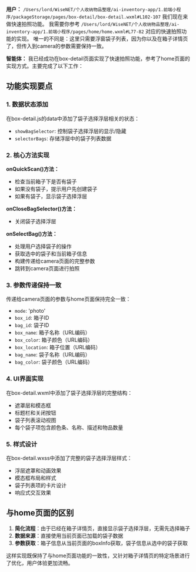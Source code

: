 **用户：** 
`/Users/lord/WiseNET/个人收纳物品整理/ai-inventory-app/1.前端小程序/packageStorage/pages/box-detail/box-detail.wxml#L102-107` 我们现在来做快速拍照功能。 
 我需要你参考 `/Users/lord/WiseNET/个人收纳物品整理/ai-inventory-app/1.前端小程序/pages/home/home.wxml#L77-82`  对应的快速拍照功能的实现。 
 唯一的不同是：这里只需要浮窗袋子列表，因为你以及在箱子详情页了，但传入到camera的参数需要保持一致。

**智能体：** 
我已经成功在box-detail页面实现了快速拍照功能，参考了home页面的实现方式。主要完成了以下工作：

## 功能实现要点

### 1. 数据状态添加
在box-detail.js的data中添加了袋子选择浮层相关的状态：
- `showBagSelector`: 控制袋子选择浮层的显示/隐藏
- `selectorBags`: 存储浮层中的袋子列表数据

### 2. 核心方法实现

**onQuickScan()方法：**
- 检查当前箱子下是否有袋子
- 如果没有袋子，提示用户先创建袋子
- 如果有袋子，显示袋子选择浮层

**onCloseBagSelector()方法：**
- 关闭袋子选择浮层

**onSelectBag()方法：**
- 处理用户选择袋子的操作
- 获取选中的袋子和当前箱子信息
- 构建传递给camera页面的完整参数
- 跳转到camera页面进行拍照

### 3. 参数传递保持一致
传递给camera页面的参数与home页面保持完全一致：
- `mode`: 'photo'
- `box_id`: 箱子ID
- `bag_id`: 袋子ID  
- `box_name`: 箱子名称（URL编码）
- `box_color`: 箱子颜色（URL编码）
- `box_location`: 箱子位置（URL编码）
- `bag_name`: 袋子名称（URL编码）
- `bag_color`: 袋子颜色（URL编码）

### 4. UI界面实现
在box-detail.wxml中添加了袋子选择浮层的完整结构：
- 遮罩层和模态框
- 标题栏和关闭按钮
- 袋子列表滚动视图
- 每个袋子项包含颜色条、名称、描述和物品数量

### 5. 样式设计
在box-detail.wxss中添加了完整的袋子选择浮层样式：
- 浮层遮罩和动画效果
- 模态框布局和样式
- 袋子列表项的卡片设计
- 响应式交互效果

## 与home页面的区别

1. **简化流程**：由于已经在箱子详情页，直接显示袋子选择浮层，无需先选择箱子
2. **数据来源**：直接使用当前页面已加载的袋子数据
3. **参数获取**：箱子信息从当前页面的boxInfo获取，袋子信息从选中的袋子获取

这样实现既保持了与home页面功能的一致性，又针对箱子详情页的特定场景进行了优化，用户体验更加流畅。